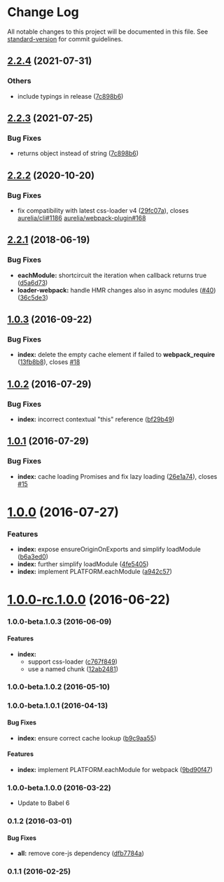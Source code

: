 # Change Log

All notable changes to this project will be documented in this file. See [standard-version](https://github.com/conventional-changelog/standard-version) for commit guidelines.

<a name="2.2.4"></a>
## [2.2.4](https://github.com/aurelia/loader-webpack/compare/2.2.4...2.2.3) (2021-07-31)


### Others

* include typings in release ([7c898b6](https://github.com/aurelia/loader-webpack/commit/7c898b6))

<a name="2.2.3"></a>
## [2.2.3](https://github.com/aurelia/loader-webpack/compare/2.2.2...2.2.3) (2021-07-25)


### Bug Fixes

* returns object instead of string ([7c898b6](https://github.com/aurelia/loader-webpack/commit/7c898b6))

<a name="2.2.2"></a>
## [2.2.2](https://github.com/aurelia/loader-webpack/compare/2.2.1...2.2.2) (2020-10-20)


### Bug Fixes

* fix compatibility with latest css-loader v4 ([29fc07a](https://github.com/aurelia/loader-webpack/commit/29fc07a)), closes [aurelia/cli#1186](https://github.com/aurelia/cli/issues/1186) [aurelia/webpack-plugin#168](https://github.com/aurelia/webpack-plugin/issues/168)



<a name="2.2.1"></a>
## [2.2.1](https://github.com/aurelia/loader-webpack/compare/2.1.0...2.2.1) (2018-06-19)


### Bug Fixes

* **eachModule:** shortcircuit the iteration when callback returns true ([d5a6d73](https://github.com/aurelia/loader-webpack/commit/d5a6d73))
* **loader-webpack:** handle HMR changes also in async modules ([#40](https://github.com/aurelia/loader-webpack/issues/40)) ([36c5de3](https://github.com/aurelia/loader-webpack/commit/36c5de3))



<a name="1.0.3"></a>
## [1.0.3](https://github.com/aurelia/loader-webpack/compare/1.0.2...v1.0.3) (2016-09-22)


### Bug Fixes

* **index:** delete the empty cache element if failed to __webpack_require__ ([13fb8b8](https://github.com/aurelia/loader-webpack/commit/13fb8b8)), closes [#18](https://github.com/aurelia/loader-webpack/issues/18)



<a name="1.0.2"></a>
## [1.0.2](https://github.com/aurelia/loader-webpack/compare/1.0.1...v1.0.2) (2016-07-29)


### Bug Fixes

* **index:** incorrect contextual "this" reference ([bf29b49](https://github.com/aurelia/loader-webpack/commit/bf29b49))



<a name="1.0.1"></a>
## [1.0.1](https://github.com/aurelia/loader-webpack/compare/1.0.0...v1.0.1) (2016-07-29)


### Bug Fixes

* **index:** cache loading Promises and fix lazy loading ([26e1a74](https://github.com/aurelia/loader-webpack/commit/26e1a74)), closes [#15](https://github.com/aurelia/loader-webpack/issues/15)



<a name="1.0.0"></a>
# [1.0.0](https://github.com/aurelia/loader-webpack/compare/1.0.0-rc.1.0.0...v1.0.0) (2016-07-27)


### Features

* **index:** expose ensureOriginOnExports and simplify loadModule ([b6a3ed0](https://github.com/aurelia/loader-webpack/commit/b6a3ed0))
* **index:** further simplify loadModule ([4fe5405](https://github.com/aurelia/loader-webpack/commit/4fe5405))
* **index:** implement PLATFORM.eachModule ([a942c57](https://github.com/aurelia/loader-webpack/commit/a942c57))



<a name="1.0.0-rc.1.0.0"></a>
# [1.0.0-rc.1.0.0](https://github.com/aurelia/loader-webpack/compare/1.0.0-beta.2.0.1...v1.0.0-rc.1.0.0) (2016-06-22)



### 1.0.0-beta.1.0.3 (2016-06-09)


#### Features

* **index:**
  * support css-loader ([c767f849](http://github.com/aurelia/loader-webpack/commit/c767f849ed7375990db105fb559a46b325c3e4e1))
  * use a named chunk ([12ab2481](http://github.com/aurelia/loader-webpack/commit/12ab2481b1ebbfbc8cbf68c4ad8dcbaabd44d852))


### 1.0.0-beta.1.0.2 (2016-05-10)


### 1.0.0-beta.1.0.1 (2016-04-13)


#### Bug Fixes

* **index:** ensure correct cache lookup ([b9c9aa55](http://github.com/aurelia/loader-webpack/commit/b9c9aa5511df0b3b7f5615d5368e6c34e96a0175))


#### Features

* **index:** implement PLATFORM.eachModule for webpack ([9bd90f47](http://github.com/aurelia/loader-webpack/commit/9bd90f47f83f848f11106b2f3996125b37be7997))


### 1.0.0-beta.1.0.0 (2016-03-22)

* Update to Babel 6

### 0.1.2 (2016-03-01)


#### Bug Fixes

* **all:** remove core-js dependency ([dfb7784a](http://github.com/aurelia/loader-webpack/commit/dfb7784a622604a31a99f605692b5db5916d5750))


### 0.1.1 (2016-02-25)
